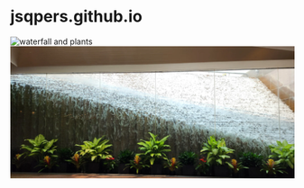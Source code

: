 # jsqpers.github.io
![waterfall and plants](/jsqpers.github.io/docs/assets/images/plants_and_waterfall.webp)
<picture>
 <img alt="Waterfall with plants in front" src="https://github.com/jsqpers/jsqpers.github.io/blob/main/assets/photos/plants_and_waterfall.webp">
</picture>
